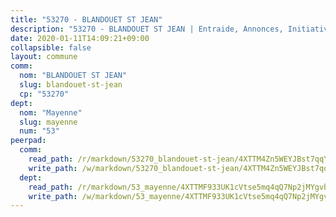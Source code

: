 ```yaml
---
title: "53270 - BLANDOUET ST JEAN"
description: "53270 - BLANDOUET ST JEAN | Entraide, Annonces, Initiatives"
date: 2020-01-11T14:09:21+09:00
collapsible: false
layout: commune
comm:
  nom: "BLANDOUET ST JEAN"
  slug: blandouet-st-jean
  cp: "53270"
dept:
  nom: "Mayenne"
  slug: mayenne
  num: "53"
peerpad:
  comm:
    read_path: /r/markdown/53270_blandouet-st-jean/4XTTM4Zn5WEYJBst7qqYPxr9D8fbBRBFyjoaH51v96wgvZJSZ
    write_path: /w/markdown/53270_blandouet-st-jean/4XTTM4Zn5WEYJBst7qqYPxr9D8fbBRBFyjoaH51v96wgvZJSZ-K3TgTxtkpLSsHwjx8vD4feaTAtzqX1M7AonVextg2kasdc8Ra37ZSuL9dLDBoLY3jK4qu6G5gSZ8nbHBrBqwkG2MxBkuZ3jZvuDG4J2Zg84RyjFJCfK9MJSH3qiJWUgiMMKPjv21
  dept:
    read_path: /r/markdown/53_mayenne/4XTTMF933UK1cVtse5mq4qQ7Np2jMYgvbp6qouY9MWyoeWY43
    write_path: /w/markdown/53_mayenne/4XTTMF933UK1cVtse5mq4qQ7Np2jMYgvbp6qouY9MWyoeWY43-K3TgUcgqTBNoSTxPqkZ94HV7ydPjBnvnBue9tEiK9jakhdXjxdo4Br4iK1oa2CDh4yEVWX1tFyjU9wvcKRuNLDocpAE5TJXkqSv2docSVtfLpqmkB6Zf1obqgGj7oAqY4ytCV5Es
---
```


